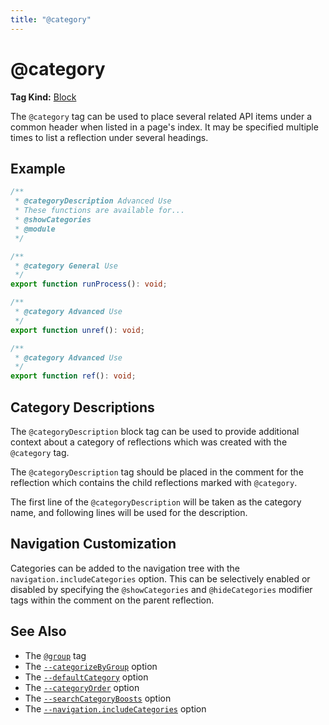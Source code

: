 ```yaml
---
title: "@category"
---
```


# @category

**Tag Kind:** [Block](../tags.md#block-tags)

The `@category` tag can be used to place several related API items under a
common header when listed in a page's index. It may be specified multiple times
to list a reflection under several headings.

## Example

```ts
/**
 * @categoryDescription Advanced Use
 * These functions are available for...
 * @showCategories
 * @module
 */

/**
 * @category General Use
 */
export function runProcess(): void;

/**
 * @category Advanced Use
 */
export function unref(): void;

/**
 * @category Advanced Use
 */
export function ref(): void;
```

## Category Descriptions

The `@categoryDescription` block tag can be used to provide additional context
about a category of reflections which was created with the
`@category` tag.

The `@categoryDescription` tag should be placed in the comment for the
reflection which contains the child reflections marked with `@category`.

The first line of the `@categoryDescription` will be taken as the category name,
and following lines will be used for the description.

## Navigation Customization

Categories can be added to the navigation tree with the
`navigation.includeCategories` option. This can be selectively enabled or
disabled by specifying the `@showCategories` and `@hideCategories` modifier tags
within the comment on the parent reflection.

## See Also

-   The [`@group`](group.md) tag
-   The [`--categorizeByGroup`](../options/organization.md#categorizebygroup) option
-   The [`--defaultCategory`](../options/organization.md#defaultcategory) option
-   The [`--categoryOrder`](../options/organization.md#categoryorder) option
-   The [`--searchCategoryBoosts`](../options/output.md#searchcategoryboosts) option
-   The [`--navigation.includeCategories`](../options/output.md#navigation) option
